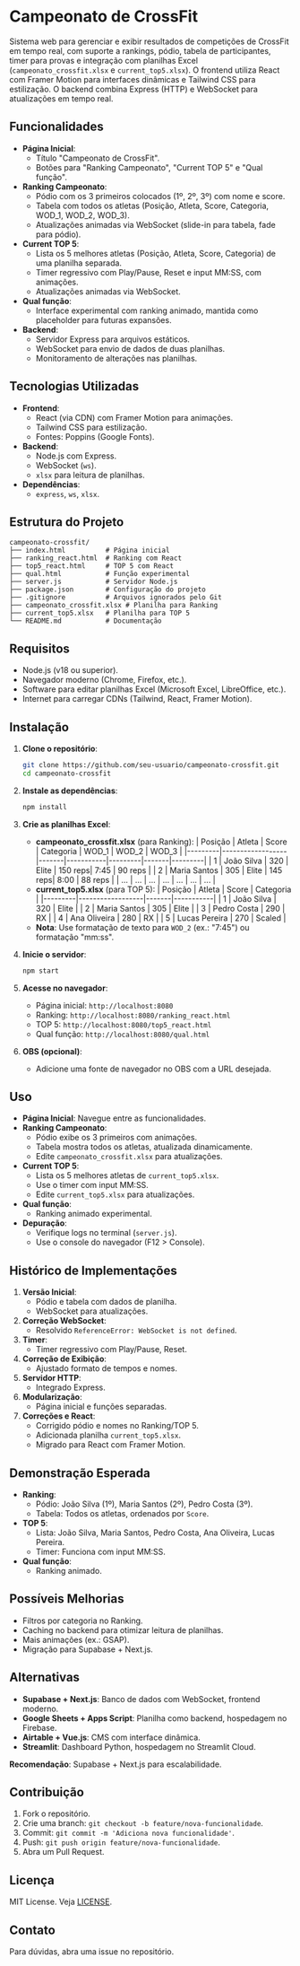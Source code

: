 # Campeonato de CrossFit

Sistema web para gerenciar e exibir resultados de competições de CrossFit em tempo real, com suporte a rankings, pódio, tabela de participantes, timer para provas e integração com planilhas Excel (`campeonato_crossfit.xlsx` e `current_top5.xlsx`). O frontend utiliza React com Framer Motion para interfaces dinâmicas e Tailwind CSS para estilização. O backend combina Express (HTTP) e WebSocket para atualizações em tempo real.

## Funcionalidades

- **Página Inicial**:
  - Título "Campeonato de CrossFit".
  - Botões para "Ranking Campeonato", "Current TOP 5" e "Qual função".
- **Ranking Campeonato**:
  - Pódio com os 3 primeiros colocados (1º, 2º, 3º) com nome e score.
  - Tabela com todos os atletas (Posição, Atleta, Score, Categoria, WOD_1, WOD_2, WOD_3).
  - Atualizações animadas via WebSocket (slide-in para tabela, fade para pódio).
- **Current TOP 5**:
  - Lista os 5 melhores atletas (Posição, Atleta, Score, Categoria) de uma planilha separada.
  - Timer regressivo com Play/Pause, Reset e input MM:SS, com animações.
  - Atualizações animadas via WebSocket.
- **Qual função**:
  - Interface experimental com ranking animado, mantida como placeholder para futuras expansões.
- **Backend**:
  - Servidor Express para arquivos estáticos.
  - WebSocket para envio de dados de duas planilhas.
  - Monitoramento de alterações nas planilhas.

## Tecnologias Utilizadas

- **Frontend**:
  - React (via CDN) com Framer Motion para animações.
  - Tailwind CSS para estilização.
  - Fontes: Poppins (Google Fonts).
- **Backend**:
  - Node.js com Express.
  - WebSocket (`ws`).
  - `xlsx` para leitura de planilhas.
- **Dependências**:
  - `express`, `ws`, `xlsx`.

## Estrutura do Projeto

```
campeonato-crossfit/
├── index.html          # Página inicial
├── ranking_react.html  # Ranking com React
├── top5_react.html     # TOP 5 com React
├── qual.html           # Função experimental
├── server.js           # Servidor Node.js
├── package.json        # Configuração do projeto
├── .gitignore          # Arquivos ignorados pelo Git
├── campeonato_crossfit.xlsx # Planilha para Ranking
├── current_top5.xlsx   # Planilha para TOP 5
└── README.md           # Documentação
```

## Requisitos

- Node.js (v18 ou superior).
- Navegador moderno (Chrome, Firefox, etc.).
- Software para editar planilhas Excel (Microsoft Excel, LibreOffice, etc.).
- Internet para carregar CDNs (Tailwind, React, Framer Motion).

## Instalação

1. **Clone o repositório**:
   ```bash
   git clone https://github.com/seu-usuario/campeonato-crossfit.git
   cd campeonato-crossfit
   ```

2. **Instale as dependências**:
   ```bash
   npm install
   ```

3. **Crie as planilhas Excel**:
   - **campeonato_crossfit.xlsx** (para Ranking):
     | Posição | Atleta           | Score | Categoria | WOD_1   | WOD_2 | WOD_3   |
     |---------|------------------|-------|-----------|---------|-------|---------|
     | 1       | João Silva       | 320   | Elite     | 150 reps| 7:45  | 90 reps |
     | 2       | Maria Santos     | 305   | Elite     | 145 reps| 8:00  | 88 reps |
     | ...     | ...              | ...   | ...       | ...     | ...   | ...     |
   - **current_top5.xlsx** (para TOP 5):
     | Posição | Atleta           | Score | Categoria |
     |---------|------------------|-------|-----------|
     | 1       | João Silva       | 320   | Elite     |
     | 2       | Maria Santos     | 305   | Elite     |
     | 3       | Pedro Costa      | 290   | RX        |
     | 4       | Ana Oliveira     | 280   | RX        |
     | 5       | Lucas Pereira    | 270   | Scaled    |
   - **Nota**: Use formatação de texto para `WOD_2` (ex.: "7:45") ou formatação "mm:ss".

4. **Inicie o servidor**:
   ```bash
   npm start
   ```

5. **Acesse no navegador**:
   - Página inicial: `http://localhost:8080`
   - Ranking: `http://localhost:8080/ranking_react.html`
   - TOP 5: `http://localhost:8080/top5_react.html`
   - Qual função: `http://localhost:8080/qual.html`

6. **OBS (opcional)**:
   - Adicione uma fonte de navegador no OBS com a URL desejada.

## Uso

- **Página Inicial**: Navegue entre as funcionalidades.
- **Ranking Campeonato**:
  - Pódio exibe os 3 primeiros com animações.
  - Tabela mostra todos os atletas, atualizada dinamicamente.
  - Edite `campeonato_crossfit.xlsx` para atualizações.
- **Current TOP 5**:
  - Lista os 5 melhores atletas de `current_top5.xlsx`.
  - Use o timer com input MM:SS.
  - Edite `current_top5.xlsx` para atualizações.
- **Qual função**:
  - Ranking animado experimental.
- **Depuração**:
  - Verifique logs no terminal (`server.js`).
  - Use o console do navegador (F12 > Console).

## Histórico de Implementações

1. **Versão Inicial**:
   - Pódio e tabela com dados de planilha.
   - WebSocket para atualizações.
2. **Correção WebSocket**:
   - Resolvido `ReferenceError: WebSocket is not defined`.
3. **Timer**:
   - Timer regressivo com Play/Pause, Reset.
4. **Correção de Exibição**:
   - Ajustado formato de tempos e nomes.
5. **Servidor HTTP**:
   - Integrado Express.
6. **Modularização**:
   - Página inicial e funções separadas.
7. **Correções e React**:
   - Corrigido pódio e nomes no Ranking/TOP 5.
   - Adicionada planilha `current_top5.xlsx`.
   - Migrado para React com Framer Motion.

## Demonstração Esperada

- **Ranking**:
  - Pódio: João Silva (1º), Maria Santos (2º), Pedro Costa (3º).
  - Tabela: Todos os atletas, ordenados por `Score`.
- **TOP 5**:
  - Lista: João Silva, Maria Santos, Pedro Costa, Ana Oliveira, Lucas Pereira.
  - Timer: Funciona com input MM:SS.
- **Qual função**:
  - Ranking animado.

## Possíveis Melhorias

- Filtros por categoria no Ranking.
- Caching no backend para otimizar leitura de planilhas.
- Mais animações (ex.: GSAP).
- Migração para Supabase + Next.js.

## Alternativas

- **Supabase + Next.js**: Banco de dados com WebSocket, frontend moderno.
- **Google Sheets + Apps Script**: Planilha como backend, hospedagem no Firebase.
- **Airtable + Vue.js**: CMS com interface dinâmica.
- **Streamlit**: Dashboard Python, hospedagem no Streamlit Cloud.

**Recomendação**: Supabase + Next.js para escalabilidade.

## Contribuição

1. Fork o repositório.
2. Crie uma branch: `git checkout -b feature/nova-funcionalidade`.
3. Commit: `git commit -m 'Adiciona nova funcionalidade'`.
4. Push: `git push origin feature/nova-funcionalidade`.
5. Abra um Pull Request.

## Licença

MIT License. Veja [LICENSE](LICENSE).

## Contato

Para dúvidas, abra uma issue no repositório.